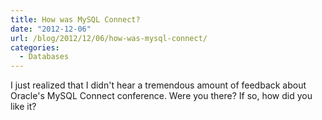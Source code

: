 ```yaml
---
title: How was MySQL Connect?
date: "2012-12-06"
url: /blog/2012/12/06/how-was-mysql-connect/
categories:
  - Databases
---
```

I just realized that I didn't hear a tremendous amount of feedback about Oracle's MySQL Connect conference. Were you there? If so, how did you like it?
